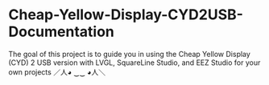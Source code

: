 # Cheap-Yellow-Display-CYD2USB-Documentation
The goal of this project is to guide you in using the Cheap Yellow Display (CYD) 2 USB version with LVGL, SquareLine Studio, and EEZ Studio for your own projects ／人◕ ‿‿ ◕人＼
